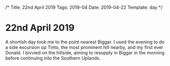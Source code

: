 /*
Title: 22nd April 2019
Tags: 2019-04
Date: 2019-04-22
Template: day
*/

# 22nd April 2019


A shortish day took me to the point nearest Biggar. I used the evening to do a side excursion up Tinto, the most prominent hill nearby, and my first ever Donald. I bivvied on the hillside, aiming to resupply in Biggar in the morning before continuing into the Southern Uplands.